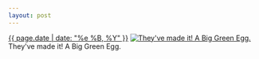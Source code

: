 ```yaml
---
layout: post
---
```


<p>
  <time><a href="/246">{{ page.date | date: "%e %B, %Y" }}</a></time>
  <a href="/246"><img src="{{ site.assets_url }}/246-640.jpg" srcset="{{ site.assets_url }}/246-1280.jpg 1280w, {{ site.assets_url }}/246-960.jpg 960w, {{ site.assets_url }}/246-640.jpg 640w, {{ site.assets_url }}/246-320.jpg 320w" sizes="(min-width: 700px) 50vw, calc(100vw - 2rem)" alt="They&#x27;ve made it! A Big Green Egg." /></a>
  <span>They&#x27;ve made it! A Big Green Egg.</span>
</p>
